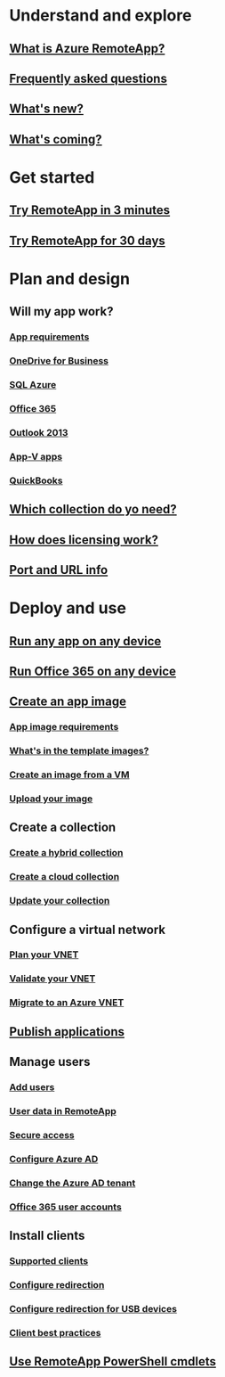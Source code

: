 # Understand and explore
## [What is Azure RemoteApp?](remoteapp-whatis.md)
## [Frequently asked questions](remoteapp-faq.md)
## [What's new?](remoteapp-whatsnew.md)
## [What's coming?](remoteapp-roadmap.md)

# Get started
## [Try RemoteApp in 3 minutes](remoteapp-threeminutes.md)
## [Try RemoteApp for 30 days](remoteapp-freetrial.md)

# Plan and design
## Will my app work?
### [App requirements](remoteapp-appreqs.md)
### [OneDrive for Business](remoteapp-onedrive.md)
### [SQL Azure](remoteapp-sql.md)
### [Office 365](remoteapp-o365.md)
### [Outlook 2013](remoteapp-outlook.md)
### [App-V apps](remoteapp-appv.md)
### [QuickBooks](remoteapp-quickbooks.md)

## [Which collection do yo need?](remoteapp-collections.md)
## [How does licensing work?](remoteapp-licensing.md)
## [Port and URL info](remoteapp-ports.md)


# Deploy and use
## [Run any app on any device](remoteapp-anyapp.md)
## [Run Office 365 on any device](remoteapp-tutorial-o365anywhere.md)

## [Create an app image](remoteapp-imageoptions.md)
### [App image requirements](remoteapp-appreqs.md)
### [What's in the template images?](remoteapp-images.md)
### [Create an image from a VM](remoteapp-image-on-azure-vm.md)
### [Upload your image](remoteapp-uploadimage.md)

## Create a collection
### [Create a hybrid collection](remoteapp-create-hybrid-collection.md)
### [Create a cloud collection](remoteapp-create-cloud-hybrid-collection.md)
### [Update your collection](remoteapp-update.md)

## Configure a virtual network
### [Plan your VNET](remoteapp-planvnet.md)
### [Validate your VNET](remoteapp-vnet.md)
### [Migrate to an Azure VNET](remoteapp-migratevnet.md)

## [Publish applications](remoteapp-publish.md)
## Manage users
### [Add users](remoteapp-users.md)
### [User data in RemoteApp](remoteapp-upd.md)
### [Secure access](remoteapp-secureaccess.md)
### [Configure Azure AD](remoteapp-ad.md)
### [Change the Azure AD tenant](remoteapp-changetenant.md)
### [Office 365 user accounts](remoteapp-o365user.md)

## Install clients
### [Supported clients](remoteapp-clients.md)
### [Configure redirection](remoteapp-redirect.md)
### [Configure redirection for USB devices](remoteapp-usbredir.md)
### [Client best practices](remoteapp-clientbestpractices.md)

## [Use RemoteApp PowerShell cmdlets](remoteapp-tutorial-arawithpowershell.md)